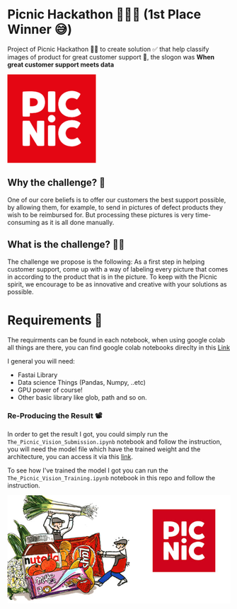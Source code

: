 # Picnic Hackathon 🥇✅💯 (1st Place Winner 😅)
Project of Picnic Hackathon 💯🎉 to create solution ✅ that help classify images of product for great customer support 👦, the slogon was **When great customer support meets data**

<img src="https://github.com/Younes-Charfaoui/Picnic-Hackathon/blob/master/images/picnic_logo.png" alt="logo" width="200"/>

## Why the challenge? 🚴
One of our core beliefs is to offer our customers the best support possible, by allowing them, for example, to send in pictures of defect products they wish to be reimbursed for. But processing these pictures is very time-consuming as it is all done manually.

## What is the challenge? 🤷‍♂️
The challenge we propose is the following: As a first step in helping customer support, come up with a way of labeling every picture that comes in according to the product that is in the picture. To keep with the Picnic spirit, we encourage to be as innovative and creative with your solutions as possible.

# Requirements 💉
The requirments can be found in each notebook, when using google colab all things are there, you can find google colab notebooks direclty in this [Link](https://drive.google.com/drive/folders/1e9gfbrWaflPE07ZHiUr5ahGM-3uUrmVs?usp=sharing)

I general you will need:
  - Fastai Library
  - Data science Things (Pandas, Numpy, ..etc)
  - GPU power of course! 
  - Other basic library like glob, path and so on.

### Re-Producing the Result 📽
In order to get the result I got, you could simply run the `The_Picnic_Vision_Submission.ipynb` notebook and follow the instruction, you will need the model file which have the trained weight and the architecture, you can access it via this [link](https://drive.google.com/open?id=1Z5AjTG_e6z5RXUwspnK1ufp78SW0BpO3).

To see how I've trained the model I got you can run the `The_Picnic_Vision_Training.ipynb` notebook in this repo and follow the instruction.


![Thumb](https://github.com/Younes-Charfaoui/Picnic-Hackathon/blob/master/images/picnic-thumb.jpg)

